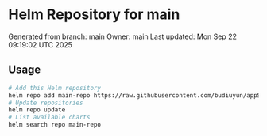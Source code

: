 # Helm Repository for main
Generated from branch: main
Owner: main
Last updated: Mon Sep 22 09:19:02 UTC 2025

## Usage
```bash
# Add this Helm repository
helm repo add main-repo https://raw.githubusercontent.com/budiuyun/appStore/helm-main/
# Update repositories
helm repo update
# List available charts
helm search repo main-repo
```

